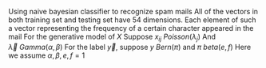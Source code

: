 Using naive bayesian classifier to recognize spam mails
All of the vectors in both training set and testing set have 54 dimensions.
Each element of such a vector representing the frequency of a certain character appeared in the mail
For the generative model of $X$
Suppose $x_{ij} ~ Poisson(\lambda_j)$
And $\vec \lambda ~ Gamma(\alpha, \beta)$
For the label $\vec y$, suppose $y ~ Bern(\pi)$
and $\pi ~ beta(e,f)$
Here we assume $\alpha, \beta, e, f = 1$
